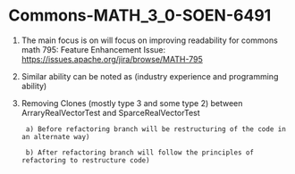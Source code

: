 # Commons-MATH_3_0-SOEN-6491

1. The main focus is on will focus on improving readability for commons math 795: Feature Enhancement Issue: https://issues.apache.org/jira/browse/MATH-795

2. Similar ability can be noted as (industry experience and programming ability)

3. Removing Clones (mostly type 3 and some type 2) between ArraryRealVectorTest  and SparceRealVectorTest 

        a) Before refactoring branch will be restructuring of the code in an alternate way) 

        b) After refactoring branch will follow the principles of refactoring to restructure code)

